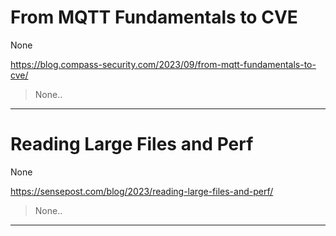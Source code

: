 # From MQTT Fundamentals to CVE

None

https://blog.compass-security.com/2023/09/from-mqtt-fundamentals-to-cve/
<blockquote>
None..
</blockquote>

---

# Reading Large Files and Perf

None

https://sensepost.com/blog/2023/reading-large-files-and-perf/
<blockquote>
None..
</blockquote>

---

